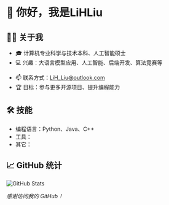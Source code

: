 
<!--
## Hi there 👋
**LiHLiu/LiHLiu** is a ✨ _special_ ✨ repository because its `README.md` (this file) appears on your GitHub profile.

Here are some ideas to get you started:

- 🔭 I’m currently working on ...
- 🌱 I’m currently learning ...
- 👯 I’m looking to collaborate on ...
- 🤔 I’m looking for help with ...
- 💬 Ask me about ...
- 📫 How to reach me: ...
- 😄 Pronouns: ...
- ⚡ Fun fact: ...
-->

# 👋 你好，我是LiHLiu

## 🙋‍♂️ 关于我
- 🎓 计算机专业科学与技术本科、人工智能硕士
- 💻 兴趣：大语言模型应用、人工智能、后端开发、算法竞赛等
<!-- 🌱 目前正在学习大语言模型应用相关知识 -->
- 📫 联系方式：LiH_Liu@outlook.com
- 🏆 目标：参与更多开源项目、提升编程能力

## 🛠️ 技能
- 编程语言：Python、Java、C++
- 工具：
- 其它：

## 📈 GitHub 统计
![GitHub Stats](https://github-readme-stats.vercel.app/api?username=LiHLiu&show_icons=true&theme=radical)
<!--
## 🌐 其他链接
- 博客：[你的博客链接]
- 作品集：[你的作品集链接]
- LinkedIn：[你的LinkedIn链接]

----->

_感谢访问我的 GitHub！_

